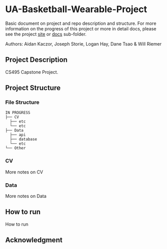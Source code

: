 # UA-Basketball-Wearable-Project

Basic document on project and repo description and structure. For more information on the progress of this project or more in detail docs, please see the project [site](https://danetsao.com/UA-Bball-Wearable-Project/) or [docs](docs) sub-folder.

Authors: Aidan Kaczor, Joseph Storie, Logan Hay, Dane Tsao & Will Riemer​

## Project Description

CS495 Capstone Project. 

## Project Structure

### File Structure

```
IN PROGRESS
├── CV
  ├── etc
  └── etc
├── Data
  ├── api
  ├── database
  └── etc
└── Other
```


### CV

More notes on CV

### Data

More notes on Data

## How to run

How to run

## Acknowledgment

